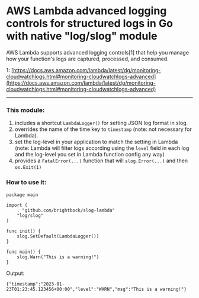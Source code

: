 # AWS Lambda advanced logging controls for structured logs in Go with native "log/slog" module

AWS Lambda supports advanced logging controls[1] that help you manage how your function's logs are captured, processed, and consumed.

1: [https://docs.aws.amazon.com/lambda/latest/dg/monitoring-cloudwatchlogs.html#monitoring-cloudwatchlogs-advanced](https://docs.aws.amazon.com/lambda/latest/dg/monitoring-cloudwatchlogs.html#monitoring-cloudwatchlogs-advanced)

---

### This module:

1. includes a shortcut `LambdaLogger()` for setting JSON log format in slog.
1. overrides the name of the time key to `timestamp` (note: not necessary for Lambda).
2. set the log-level in your application to match the setting in Lambda (note: Lambda will filter logs according using the `level` field in each log and the log-level you set in Lambda function config any way)
3. provides a `FatalError(...)` function that will `slog.Error(...)` and then `os.Exit(1)`

### How to use it:

```
package main

import (
	. "github.com/brightbock/slog-lambda"
	"log/slog"
)

func init() {
	slog.SetDefault(LambdaLogger())
}

func main() {
	slog.Warn("This is a warning!")
}
```

Output:
```
{"timestamp":"2023-01-23T01:23:45.123456+00:00","level":"WARN","msg":"This is a warning!"}
```
